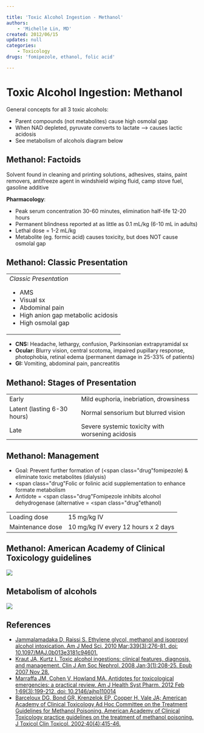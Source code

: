 ```yaml
---

title: 'Toxic Alcohol Ingestion - Methanol'
authors:
    - 'Michelle Lin, MD'
created: 2012/06/15
updates: null
categories:
    - Toxicology
drugs: 'fomipezole, ethanol, folic acid'

---
```




# Toxic Alcohol Ingestion: Methanol

General concepts for all 3 toxic alcohols:

-   Parent compounds (not metabolites) cause high osmolal gap
-   When NAD depleted, pyruvate converts to lactate --&gt; causes lactic acidosis
-   See metabolism of alcohols diagram below

## Methanol: Factoids

Solvent found in cleaning and printing solutions, adhesives, stains, paint removers, antifreeze agent in windshield wiping fluid, camp stove fuel, gasoline additive

**Pharmacology**:
-   Peak serum concentration 30-60 minutes, elimination half-life 12-20 hours
-   Permanent blindness reported at as little as 0.1 mL/kg (6-10 mL in adults)
-   Lethal dose = 1-2 mL/kg
-   Metabolite (eg. formic acid) causes toxicity, but does NOT cause osmolal gap

## Methanol: Classic Presentation 

<table>
<colgroup>
<col width="100%" />
</colgroup>
<tbody>
<tr class="odd">
<td><em>Classic Presentation</em><br />

<ul>
<li>AMS<br />
</li>
<li>Visual sx <br />
</li>
<li>Abdominal pain<br />
</li>
<li>High anion gap metabolic acidosis<br />
</li>
<li>High osmolal gap<br />
</li>
</ul></td>
</tr>
</tbody>
</table>

-   **CNS:** Headache, lethargy, confusion, Parkinsonian extrapyramidal sx
-   **Ocular:** Blurry vision, central scotoma, impaired pupillary response, photophobia, retinal edema (permanent damage in 25-33% of patients)
-   **GI:** Vomiting, abdominal pain, pancreatitis

## Methanol: Stages of Presentation

|                              |                                                  |
|------------------------------|--------------------------------------------------|
| Early                        | Mild euphoria, inebriation, drowsiness           |
| Latent (lasting 6-30 hours)  | Normal sensorium but blurred vision              |
| Late                         | Severe systemic toxicity with worsening acidosis |

## Methanol: Management

-   Goal: Prevent further formation of (<span class="drug"fomipezole</span>) & eliminate toxic metabolites (dialysis)
-   <span class="drug"Folic</span> or folinic acid supplementation to enhance formate metabolism
-   Antidote = <span class="drug"Fomipezole</span> inhibits alcohol dehydrogenase (alternative = <span class="drug"ethanol</span>)

|                  |                                     |
|------------------|-------------------------------------|
| Loading dose     | 15 mg/kg IV                         |
| Maintenance dose | 10 mg/kg IV every 12 hours x 2 days |

## Methanol: American Academy of Clinical Toxicology guidelines

![](https://d2p53dh3qxfm0x.cloudfront.net/uploads/img/1jx/7/f/48092a13-1a3a-55f3-942a-f9a05ce8213e/640.png)

## Metabolism of alcohols

![](https://d2p53dh3qxfm0x.cloudfront.net/uploads/img/1jx/7/f/ad93db94-8091-5c94-a9f2-b0e67002ee97/640.png)

## References

-   [Jammalamadaka D, Raissi S. Ethylene glycol, methanol and isopropyl alcohol intoxication. Am J Med Sci. 2010 Mar;339(3):276-81. doi: 10.1097/MAJ.0b013e3181c94601.](https://www.ncbi.nlm.nih.gov/pubmed/?term=20090509)
-   [Kraut JA, Kurtz I. Toxic alcohol ingestions: clinical features, diagnosis, and management. Clin J Am Soc Nephrol. 2008 Jan;3(1):208-25. Epub 2007 Nov 28.](https://www.ncbi.nlm.nih.gov/pubmed/?term=18045860)
-   [Marraffa JM, Cohen V, Howland MA. Antidotes for toxicological emergencies: a practical review. Am J Health Syst Pharm. 2012 Feb 1;69(3):199-212. doi: 10.2146/ajhp110014](https://www.ncbi.nlm.nih.gov/pubmed/?term=22261941)
-   [Barceloux DG, Bond GR, Krenzelok EP, Cooper H, Vale JA; American Academy of Clinical Toxicology Ad Hoc Committee on the Treatment Guidelines for Methanol Poisoning. American Academy of Clinical Toxicology practice guidelines on the treatment of methanol poisoning. J Toxicol Clin Toxicol. 2002;40(4):415-46.](https://www.ncbi.nlm.nih.gov/pubmed/?term=12216995)
